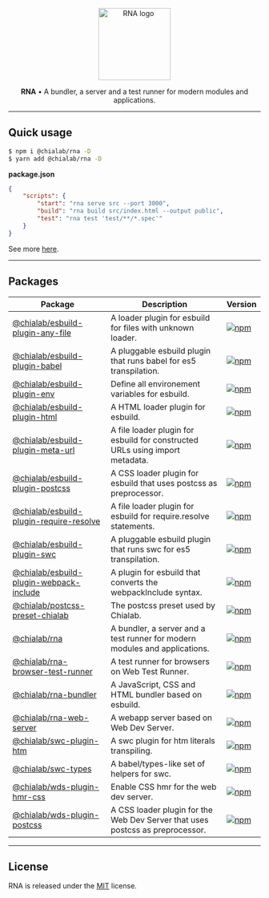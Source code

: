<p align="center">
    <a href="https://www.chialab.io/p/rna">
        <img alt="RNA logo" width="144" height="144" src="https://raw.githack.com/chialab/rna/main/logo.svg" />
    </a>
</p>

<p align="center">
    <strong>RNA</strong> • A bundler, a server and a test runner for modern modules and applications.
</p>

---

## Quick usage

```sh
$ npm i @chialab/rna -D
$ yarn add @chialab/rna -D
```

**package.json**
```json
{
    "scripts": {
        "start": "rna serve src --port 3000",
        "build": "rna build src/index.html --output public",
        "test": "rna test 'test/**/*.spec'"
    }
}
```

See more [here](./packages/rna).

---

## Packages

| **Package** | **Description** | **Version** |
| ----------- | --------------- | --------------- |
| [@chialab/esbuild-plugin-any-file](./packages/esbuild-plugin-any-file) | A loader plugin for esbuild for files with unknown loader. | [<img src="https://img.shields.io/npm/v/@chialab/esbuild-plugin-any-file" alt="npm" />](https://www.npmjs.com/package/@chialab/esbuild-plugin-any-file) |
| [@chialab/esbuild-plugin-babel](./packages/esbuild-plugin-babel) | A pluggable esbuild plugin that runs babel for es5 transpilation. | [<img src="https://img.shields.io/npm/v/@chialab/esbuild-plugin-babel" alt="npm" />](https://www.npmjs.com/package/@chialab/esbuild-plugin-babel) |
| [@chialab/esbuild-plugin-env](./packages/esbuild-plugin-env) | Define all environement variables for esbuild. | [<img src="https://img.shields.io/npm/v/@chialab/esbuild-plugin-env" alt="npm" />](https://www.npmjs.com/package/@chialab/esbuild-plugin-env) |
| [@chialab/esbuild-plugin-html](./packages/esbuild-plugin-html) | A HTML loader plugin for esbuild. | [<img src="https://img.shields.io/npm/v/@chialab/esbuild-plugin-html" alt="npm" />](https://www.npmjs.com/package/@chialab/esbuild-plugin-html) |
| [@chialab/esbuild-plugin-meta-url](./packages/esbuild-plugin-meta-url) | A file loader plugin for esbuild for constructed URLs using import metadata. | [<img src="https://img.shields.io/npm/v/@chialab/esbuild-plugin-meta-url" alt="npm" />](https://www.npmjs.com/package/@chialab/esbuild-plugin-meta-url) |
| [@chialab/esbuild-plugin-postcss](./packages/esbuild-plugin-postcss) | A CSS loader plugin for esbuild that uses postcss as preprocessor. | [<img src="https://img.shields.io/npm/v/@chialab/esbuild-plugin-postcss" alt="npm" />](https://www.npmjs.com/package/@chialab/esbuild-plugin-postcss) |
| [@chialab/esbuild-plugin-require-resolve](./packages/esbuild-plugin-require-resolve) | A file loader plugin for esbuild for require.resolve statements. | [<img src="https://img.shields.io/npm/v/@chialab/esbuild-plugin-require-resolve" alt="npm" />](https://www.npmjs.com/package/@chialab/esbuild-plugin-require-resolve) |
| [@chialab/esbuild-plugin-swc](./packages/esbuild-plugin-swc) | A pluggable esbuild plugin that runs swc for es5 transpilation. | [<img src="https://img.shields.io/npm/v/@chialab/esbuild-plugin-swc" alt="npm" />](https://www.npmjs.com/package/@chialab/esbuild-plugin-swc) |
| [@chialab/esbuild-plugin-webpack-include](./packages/esbuild-plugin-webpack-include) | A plugin for esbuild that converts the webpackInclude syntax. | [<img src="https://img.shields.io/npm/v/@chialab/esbuild-plugin-webpack-include" alt="npm" />](https://www.npmjs.com/package/@chialab/esbuild-plugin-webpack-include) |
| [@chialab/postcss-preset-chialab](./packages/postcss-preset-chialab) | The postcss preset used by Chialab. | [<img src="https://img.shields.io/npm/v/@chialab/postcss-preset-chialab" alt="npm" />](https://www.npmjs.com/package/@chialab/postcss-preset-chialab) |
| [@chialab/rna](./packages/rna) | A bundler, a server and a test runner for modern modules and applications. | [<img src="https://img.shields.io/npm/v/@chialab/rna" alt="npm" />](https://www.npmjs.com/package/@chialab/rna) |
| [@chialab/rna-browser-test-runner](./packages/rna-browser-test-runner) | A test runner for browsers on Web Test Runner. | [<img src="https://img.shields.io/npm/v/@chialab/rna-browser-test-runner" alt="npm" />](https://www.npmjs.com/package/@chialab/rna-browser-test-runner) |
| [@chialab/rna-bundler](./packages/rna-bundler) | A JavaScript, CSS and HTML bundler based on esbuild. | [<img src="https://img.shields.io/npm/v/@chialab/rna-bundler" alt="npm" />](https://www.npmjs.com/package/@chialab/rna-bundler) |
| [@chialab/rna-web-server](./packages/rna-web-server) | A webapp server based on Web Dev Server. | [<img src="https://img.shields.io/npm/v/@chialab/rna-web-server" alt="npm" />](https://www.npmjs.com/package/@chialab/rna-web-server) |
| [@chialab/swc-plugin-htm](./packages/swc-plugin-htm) | A swc plugin for htm literals transpiling. | [<img src="https://img.shields.io/npm/v/@chialab/swc-plugin-htm" alt="npm" />](https://www.npmjs.com/package/@chialab/swc-plugin-htm) |
| [@chialab/swc-types](./packages/swc-types) | A babel/types-like set of helpers for swc. | [<img src="https://img.shields.io/npm/v/@chialab/swc-types" alt="npm" />](https://www.npmjs.com/package/@chialab/swc-types) |
| [@chialab/wds-plugin-hmr-css](./packages/wds-plugin-hmr-css) | Enable CSS hmr for the web dev server. | [<img src="https://img.shields.io/npm/v/@chialab/wds-plugin-hmr-css" alt="npm" />](https://www.npmjs.com/package/@chialab/wds-plugin-hmr-css) |
| [@chialab/wds-plugin-postcss](./packages/wds-plugin-postcss) | A CSS loader plugin for the Web Dev Server that uses postcss as preprocessor. | [<img src="https://img.shields.io/npm/v/@chialab/wds-plugin-postcss" alt="npm" />](https://www.npmjs.com/package/@chialab/wds-plugin-postcss) |

---

## License

RNA is released under the [MIT](https://github.com/chialab/rna/blob/master/LICENSE) license.
